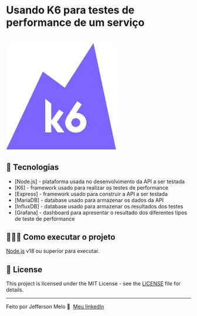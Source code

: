 # Usando K6 para testes de performance de um serviço

<h1 align="left">
    <img src=".github/images/K6-logo.svg" width="300px">
</h1>

## 🚀 Tecnologias

- [Node.js] - plataforma usada no desenvolvimento da API a ser testada
- [K6] - framework usado para realizar os testes de performance
- [Express] - framework usado para construir a API a ser testada
- [MariaDB] - database usado para armazenar os dados da API
- [InfluxDB] - database usado para armazenar os resultados dos testes
- [Grafana] - dashboard para apresentar o resultado dos diferentes tipos de teste de performance


## 👨🏻‍💻 Como executar o projeto

[Node.js](https://nodejs.org/) v18 ou superior para executar.


## 📝 License

This project is licensed under the MIT License - see the [LICENSE](LICENSE) file for details.

---

Feito por Jefferson Melo 👋 &nbsp;[Meu linkedIn](https://www.linkedin.com/in/jeffersonmelo8/)
